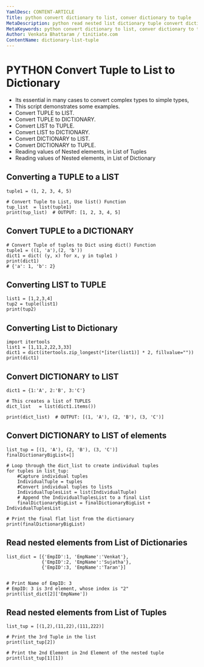 ```yaml
---
YamlDesc: CONTENT-ARTICLE
Title: python convert dictionary to list, conver dictionary to tuple
MetaDescription: python read nested list dictionary tuple convert dictionary to list to tuple example code, tutorials
MetaKeywords: python convert dictionary to list, conver dictionary to tuple example code, tutorials
Author: Venkata Bhattaram / tinitiate.com
ContentName: dictionary-list-tuple
---
```


# PYTHON Convert Tuple to List to Dictionary
* Its essential in many cases to convert complex types to simple types,
* This script demonstrates some examples.  
* Convert TUPLE to LIST.
* Convert TUPLE to DICTIONARY.
* Convert LIST to TUPLE.
* Convert LIST to DICTIONARY.
* Convert DICTIONARY to LIST.
* Convert DICTIONARY to TUPLE.
* Reading values of Nested elements, in List of Tuples
* Reading values of Nested elements, in List of Dictionary

## Converting a TUPLE to a LIST
```
tuple1 = (1, 2, 3, 4, 5)

# Convert Tuple to List, Use list() Function
tup_list  = list(tuple1)
print(tup_list)  # OUTPUT: [1, 2, 3, 4, 5]
```


## Convert TUPLE to a DICTIONARY
```
# Convert Tuple of tuples to Dict using dict() Function
tuple1 = ((1, 'a'),(2, 'b'))
dict1 = dict( (y, x) for x, y in tuple1 )
print(dict1)
# {'a': 1, 'b': 2}
```


## Converting LIST to TUPLE
```
list1 = [1,2,3,4]
tup2 = tuple(list1)
print(tup2)
```


## Converting List to Dictionary
```
import itertools
list1 = [1,11,2,22,3,33]
dict1 = dict(itertools.zip_longest(*[iter(list1)] * 2, fillvalue=""))
print(dict1)
```


## Convert DICTIONARY to LIST
```
dict1 = {1:'A', 2:'B', 3:'C'}

# This creates a list of TUPLES
dict_list   = list(dict1.items())

print(dict_list)  # OUTPUT: [(1, 'A'), (2, 'B'), (3, 'C')]
```


## Convert DICTIONARY to LIST of elements
```
list_tup = [(1, 'A'), (2, 'B'), (3, 'C')]
finalDictionaryBigList=[]

# Loop through the dict_list to create individual tuples
for tuples in list_tup: 
    #Capture individual tuples
    IndividualTuple = tuples
    #Convert individual tuples to lists
    IndividualTuplesList = list(IndividualTuple)
    # Append the IndividualTuplesList to a final List
    finalDictionaryBigList = finalDictionaryBigList + IndividualTuplesList

# Print the final flat list from the dictionary
print(finalDictionaryBigList)
```


## Read nested elements from List of Dictionaries
```
list_dict = [{'EmpID':1, 'EmpName':'Venkat'},
             {'EmpID':2, 'EmpName':'Sujatha'},
             {'EmpID':3, 'EmpName':'Taran'}]


# Print Name of EmpID: 3
# EmpID: 3 is 3rd element, whose index is "2"
print(list_dict[2]['EmpName'])
```


## Read nested elements from List of Tuples
```
list_tup = [(1,2),(11,22),(111,222)]

# Print the 3rd Tuple in the list
print(list_tup[2])

# Print the 2nd Element in 2nd Element of the nested tuple
print(list_tup[1][1])
```
